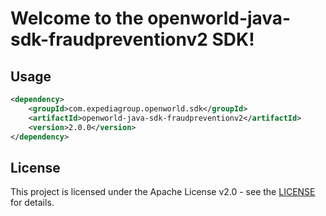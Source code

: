 # Welcome to the openworld-java-sdk-fraudpreventionv2 SDK!

## Usage
```xml
<dependency>
    <groupId>com.expediagroup.openworld.sdk</groupId>
    <artifactId>openworld-java-sdk-fraudpreventionv2</artifactId>
    <version>2.0.0</version>
</dependency>
```

## License

This project is licensed under the Apache License v2.0 - see the [LICENSE](LICENSE) for details.
